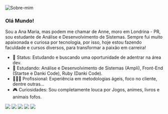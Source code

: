 ![Sobre-mim](https://user-images.githubusercontent.com/107735972/174418786-0996ac93-0102-4ca0-b430-d9f5380c27e2.png)

### Olá Mundo!

Sou a Ana Maria, mas podem me chamar de Anne, moro em Londrina - PR, sou estudante de Análise e Desenvolvimento de Sistemas. Sempre fui muito apaixonada e curiosa por tecnologia, por isso, hoje estou fazendo faculdade e cursos diversos, para transformar a paixão em carreira!

- 🤗 Status: Estudando e buscando uma oportunidade de adentrar na área dev.
- 📖 Estudando: Análise e Desenvolvimento de Sistemas (Ampli), Front-End (Startse e Danki Code), Ruby (Danki Code).
- 🙆🏻‍♂️ Profissional: Experiência em metodologias ágeis, foco no cliente, dentre outras...
- 🎮 Curiosidades: Sou completamente louca por Jogos, animes, livros e animais fofos.

<div>
  
  <a href="https://instagram.com/anamaria_b_o" target="_blank"><img src="https://img.shields.io/badge/-Instagram-%23E4405F?style=for-the-badge&logo=instagram&logoColor=white" target="_blank"></a>
 	<a href="https://www.twitch.tv/anne_eeee" target="_blank"><img src="https://img.shields.io/badge/Twitch-9146FF?style=for-the-badge&logo=twitch&logoColor=white" target="_blank"></a> 
  <a href = "mailto:anamariaborgesdeoliveira@gmail.com"><img src="https://img.shields.io/badge/-Gmail-%23333?style=for-the-badge&logo=gmail&logoColor=white" target="_blank"></a>
  <a href="https://www.linkedin.com/in/anamborgeso" target="_blank"><img src="https://img.shields.io/badge/-LinkedIn-%230077B5?style=for-the-badge&logo=linkedin&logoColor=white" target="_blank"></a> 
  <a href="https://wa.me/5543988153591" target="_blank"><img src="https://img.shields.io/badge/WhatsApp-25D366?style=for-the-badge&logo=whatsapp&logoColor=white" target="_blank"></a> 
  
  </div>

<!--
**Anne-Borges/Anne-Borges** is a ✨ _special_ ✨ repository because its `README.md` (this file) appears on your GitHub profile.

Here are some ideas to get you started:

- 🔭 I’m currently working on ...
- 🌱 I’m currently learning ...
- 👯 I’m looking to collaborate on ...
- 🤔 I’m looking for help with ...
- 💬 Ask me about ...
- 📫 How to reach me: ...
- 😄 Pronouns: ...
- ⚡ Fun fact: ...
-->
